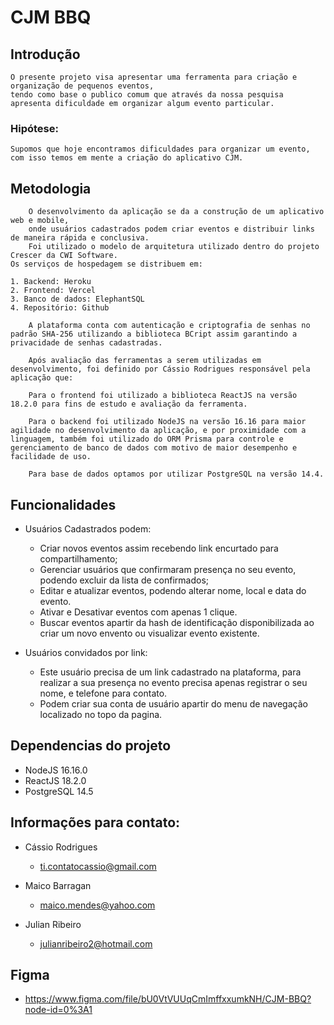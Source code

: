 # CJM BBQ

## Introdução
    O presente projeto visa apresentar uma ferramenta para criação e organização de pequenos eventos, 
    tendo como base o publico comum que através da nossa pesquisa apresenta dificuldade em organizar algum evento particular.

### Hipótese:
    Supomos que hoje encontramos dificuldades para organizar um evento,
    com isso temos em mente a criação do aplicativo CJM.

## Metodologia
        O desenvolvimento da aplicação se da a construção de um aplicativo web e mobile, 
        onde usuários cadastrados podem criar eventos e distribuir links de maneira rápida e conclusiva.
        Foi utilizado o modelo de arquitetura utilizado dentro do projeto Crescer da CWI Software.
    Os serviços de hospedagem se distribuem em: 

    1. Backend: Heroku
    2. Frontend: Vercel
    3. Banco de dados: ElephantSQL
    4. Repositório: Github

        A plataforma conta com autenticação e criptografia de senhas no padrão SHA-256 utilizando a biblioteca BCript assim garantindo a privacidade de senhas cadastradas.

        Após avaliação das ferramentas a serem utilizadas em desenvolvimento, foi definido por Cássio Rodrigues responsável pela aplicação que:

        Para o frontend foi utilizado a biblioteca ReactJS na versão 18.2.0 para fins de estudo e avaliação da ferramenta.

        Para o backend foi utilizado NodeJS na versão 16.16 para maior agilidade no desenvolvimento da aplicação, e por proximidade com a linguagem, também foi utilizado do ORM Prisma para controle e gerenciamento de banco de dados com motivo de maior desempenho e facilidade de uso.

        Para base de dados optamos por utilizar PostgreSQL na versão 14.4.

## Funcionalidades

- Usuários Cadastrados podem:
  - Criar novos eventos assim recebendo link encurtado para compartilhamento;
  - Gerenciar usuários que confirmaram presença no seu evento, podendo excluir da lista de confirmados;
  - Editar e atualizar eventos, podendo alterar nome, local e data do evento.
  - Ativar e Desativar eventos com apenas 1 clique.
  - Buscar eventos apartir da hash de identificação disponibilizada ao criar um novo envento ou visualizar evento existente.

- Usuários convidados por link:
  - Este usuário precisa de um link cadastrado na plataforma, para realizar a sua presença no evento precisa apenas registrar o seu nome, e telefone para contato. 
  - Podem criar sua conta de usuário apartir do menu de navegação localizado no topo da pagina.

## Dependencias do projeto

- NodeJS 16.16.0
- ReactJS 18.2.0
- PostgreSQL 14.5

## Informações para contato:
- Cássio Rodrigues
  - ti.contatocassio@gmail.com

- Maico Barragan 
  - maico.mendes@yahoo.com

- Julian Ribeiro
  - julianribeiro2@hotmail.com


## Figma

 - https://www.figma.com/file/bU0VtVUUqCmImffxxumkNH/CJM-BBQ?node-id=0%3A1
